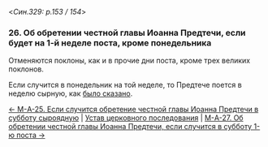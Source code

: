 
<*Син.329: p.153 / 154*>

### 26. Об обретении честной главы Иоанна Предтечи, если будет на 1-й неделе поста, кроме понедельника 

Отменяются поклоны, как и в прочие дни поста, кроме трех великих поклонов. 

Если случится в понедельник на той неделе, то Предтече поется в неделю 
сырную, как [было сказано](m_329_022.md).

[← М-A-25. Если случится обретение честной главы Иоанна Предтечи в субботу сыроядную](m_329_025.md)
| [Устав церковного последования](README.md)
| [М-A-27. Об обретении честной главы Иоанна Предтечи, если случится в субботу 1-ю поста →](m_329_027.md)
